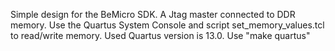 Simple design for the BeMicro SDK. A Jtag master connected to DDR memory.
Use the Quartus System Console and script set_memory_values.tcl
to read/write memory.
Used Quartus version is 13.0. Use "make quartus"
 



